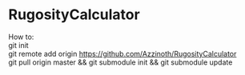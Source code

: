 RugosityCalculator
=====

How to:<br />
git init<br />
git remote add origin https://github.com/Azzinoth/RugosityCalculator<br />
git pull origin master && git submodule init && git submodule update
